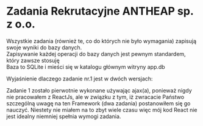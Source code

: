 <div class="text-center">
    <h1 class="display-4">Zadania Rekrutacyjne ANTHEAP sp. z o.o.</h1>
    <p>Wszystkie zadania (również te, co do których nie było wymagania) zapisują swoje wyniki do bazy danych.<br />
        Zapisywanie każdej operacji do bazy danych jest pewnym standardem, który zawsze stosuję<br /> 
        Baza to SQLite i mieści się w katalogu głównym witryny app.db</p>
    <p>
        Wyjaśnienie dlaczego zadanie nr.1 jest w dwóch wersjach:
</p>
 <p>
     Zadanie 1 zostało pierwotnie wykonane używając ajax(a), ponieważ nigdy nie pracowałem z ReactJs, ale w związku z tym, iż zwracacie Państwo szczególną uwagę na ten Framework (dwa zadania) postanowiłem się go nauczyć.
        Niestety nie miałem na to zbyt wiele czasu więc mój kod React nie jest idealny niemniej spełnia wymogi zadania. 
 </p>
        
        
        
</div>
